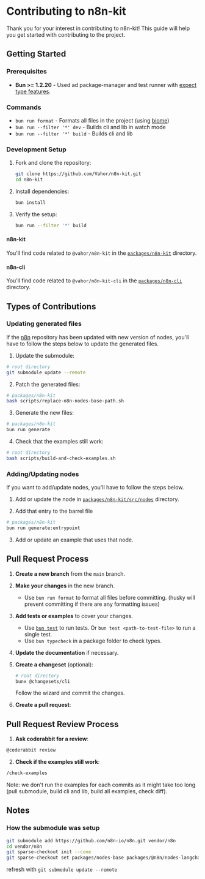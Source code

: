# Contributing to n8n-kit 

Thank you for your interest in contributing to n8n-kit! This guide will help you get started with contributing to the project.

## Getting Started

### Prerequisites

- **Bun >= 1.2.20** - Used ad package-manager and test runner with [expect type features](https://bun.com/docs/test/writing#type-testing).

### Commands

- `bun run format` - Formats all files in the project (using [biome](https://github.com/biomejs/biome))
- `bun run --filter '*' dev` - Builds cli and lib in watch mode
- `bun run --filter '*' build` - Builds cli and lib

### Development Setup

1. Fork and clone the repository:
   ```bash
   git clone https://github.com/Vahor/n8n-kit.git
   cd n8n-kit
   ```

2. Install dependencies:
   ```bash
   bun install
   ```

3. Verify the setup:
   ```bash
   bun run --filter '*' build 
   ```

#### n8n-kit

You'll find code related to `@vahor/n8n-kit` in the [`packages/n8n-kit`](./packages/n8n-kit) directory.

#### n8n-cli

You'll find code related to `@vahor/n8n-kit-cli` in the [`packages/n8n-cli`](./packages/n8n-cli) directory.

## Types of Contributions

### Updating generated files

If the [n8n](https://github.com/n8n-io/n8n) repository has been updated with new version of nodes, you'll have to follow the steps below to update the generated files.

1. Update the submodule:
```bash
# root directory
git submodule update --remote
```

2. Patch the generated files:
```bash
# packages/n8n-kit
bash scripts/replace-n8n-nodes-base-path.sh
```

3. Generate the new files:
```bash
# packages/n8n-kit
bun run generate
```

4. Check that the examples still work:
```bash
# root directory
bash scripts/build-and-check-examples.sh
```

### Adding/Updating nodes

If you want to add/update nodes, you'll have to follow the steps below.

1. Add or update the node in [`packages/n8n-kit/src/nodes`](./packages/n8n-kit/src/nodes) directory.

2. Add that entry to the barrel file 
```bash
# packages/n8n-kit
bun run generate:entrypoint
```

3. Add or update an example that uses that node.


## Pull Request Process

1. **Create a new branch** from the `main` branch.

2. **Make your changes** in the new branch.
	- Use `bun run format` to format all files before committing. (husky will prevent committing if there are any formatting issues)

3. **Add tests or examples** to cover your changes.
	- Use [`bun test`](https://bun.com/docs/cli/test) to run tests. Or `bun test <path-to-test-file>` to run a single test.
	- Use `bun typecheck` in a package folder to check types.

4. **Update the documentation** if necessary.

5. **Create a changeset** (optional):
	```bash
	# root directory
	bunx @changesets/cli
	```
	Follow the wizard and commit the changes.

6. **Create a pull request**:


## Pull Request Review Process

1. **Ask coderabbit for a review**:
```txt
@coderabbit review
```

2. **Check if the examples still work**:
```txt
/check-examples
```
Note: we don't run the examples for each commits as it might take too long (pull submodule, build cli and lib, build all examples, check diff).

## Notes

### How the submodule was setup

```bash
git submodule add https://github.com/n8n-io/n8n.git vendor/n8n
cd vendor/n8n
git sparse-checkout init --cone
git sparse-checkout set packages/nodes-base packages/@n8n/nodes-langchain
```

refresh with `git submodule update --remote`


